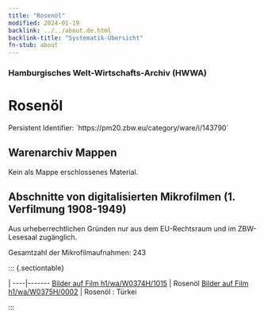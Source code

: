 ```yaml
---
title: "Rosenöl"
modified: 2024-01-19
backlink: ../../about.de.html
backlink-title: "Systematik-Übersicht"
fn-stub: about
---
```


### Hamburgisches Welt-Wirtschafts-Archiv (HWWA)

# Rosenöl

<div class="hint">Persistent Identifier: `https://pm20.zbw.eu/category/ware/i/143790`</div>







## Warenarchiv Mappen





Kein als Mappe erschlossenes Material.



<a id="filmsections" />

## Abschnitte von digitalisierten Mikrofilmen (1. Verfilmung 1908-1949)

<p>Aus urheberrechtlichen Gründen nur aus dem EU-Rechtsraum und im ZBW-Lesesaal zugänglich.</p>


<p>Gesamtzahl der Mikrofilmaufnahmen: 243</p>





::: {.sectiontable}

 | 
----|-------
<a class="btn" href="https://pm20.zbw.eu/film/h1/wa/W0374H/1015" rel="nofollow">Bilder auf Film h1/wa/W0374H/1015</a> | Rosenöl
<a class="btn" href="https://pm20.zbw.eu/film/h1/wa/W0375H/0002" rel="nofollow">Bilder auf Film h1/wa/W0375H/0002</a> | Rosenöl : Türkei


:::
















